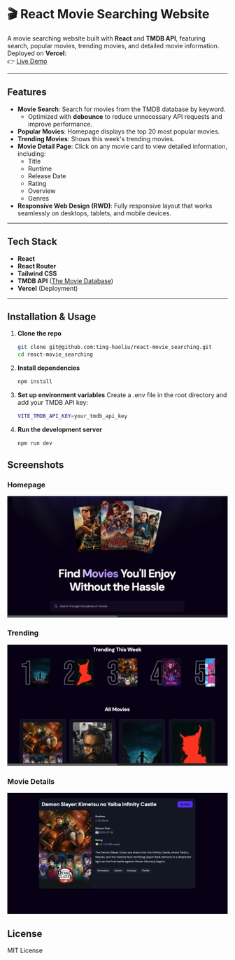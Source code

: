 # 🎬 React Movie Searching Website

A movie searching website built with **React** and **TMDB API**, featuring search, popular movies, trending movies, and detailed movie information.  
Deployed on **Vercel**:  
👉 [Live Demo](https://react-movie-searching.vercel.app/)

---

## Features

- **Movie Search**: Search for movies from the TMDB database by keyword.
    - Optimized with **debounce** to reduce unnecessary API requests and improve performance.
- **Popular Movies**: Homepage displays the top 20 most popular movies.  
- **Trending Movies**: Shows this week's trending movies.  
- **Movie Detail Page**: Click on any movie card to view detailed information, including:
  - Title  
  - Runtime  
  - Release Date  
  - Rating  
  - Overview  
  - Genres
- **Responsive Web Design (RWD)**: Fully responsive layout that works seamlessly on desktops, tablets, and mobile devices.

---

## Tech Stack

- **React**  
- **React Router**  
- **Tailwind CSS**  
- **TMDB API** ([The Movie Database](https://www.themoviedb.org/documentation/api))  
- **Vercel** (Deployment)

---

## Installation & Usage

1. **Clone the repo**
    ```bash
    git clone git@github.com:ting-haoliu/react-movie_searching.git
    cd react-movie_searching
2. **Install dependencies**
    ```bash
    npm install
3. **Set up environment variables**
    Create a .env file in the root directory and add your TMDB API key:
    ```bash
    VITE_TMDB_API_KEY=your_tmdb_api_key
4. **Run the development server**
    ```bash
    npm run dev
## Screenshots

### Homepage
![Homepage Screenshot](screenshots/Homepage.png)

### Trending
![Trending Screenshot](screenshots/Trending.png)

### Movie Details
![Movie Detail Screenshot](screenshots/Detail.png)

## License
MIT License